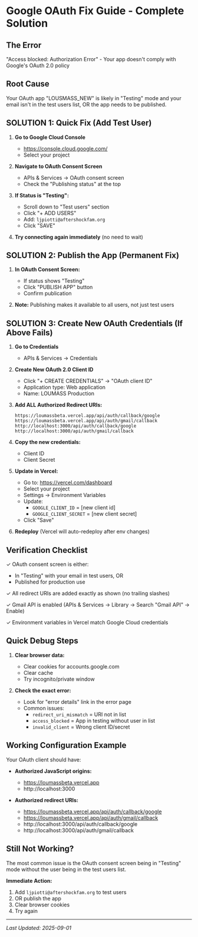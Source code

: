# Google OAuth Fix Guide - Complete Solution

## The Error
"Access blocked: Authorization Error" - Your app doesn't comply with Google's OAuth 2.0 policy

## Root Cause
Your OAuth app "LOUSMASS_NEW" is likely in "Testing" mode and your email isn't in the test users list, OR the app needs to be published.

## SOLUTION 1: Quick Fix (Add Test User)

1. **Go to Google Cloud Console**
   - https://console.cloud.google.com/
   - Select your project

2. **Navigate to OAuth Consent Screen**
   - APIs & Services → OAuth consent screen
   - Check the "Publishing status" at the top

3. **If Status is "Testing":**
   - Scroll down to "Test users" section
   - Click "+ ADD USERS"
   - Add: `ljpiotti@aftershockfam.org`
   - Click "SAVE"

4. **Try connecting again immediately** (no need to wait)

## SOLUTION 2: Publish the App (Permanent Fix)

1. **In OAuth Consent Screen:**
   - If status shows "Testing"
   - Click "PUBLISH APP" button
   - Confirm publication

2. **Note:** Publishing makes it available to all users, not just test users

## SOLUTION 3: Create New OAuth Credentials (If Above Fails)

1. **Go to Credentials**
   - APIs & Services → Credentials

2. **Create New OAuth 2.0 Client ID**
   - Click "+ CREATE CREDENTIALS" → "OAuth client ID"
   - Application type: Web application
   - Name: LOUMASS Production

3. **Add ALL Authorized Redirect URIs:**
   ```
   https://loumassbeta.vercel.app/api/auth/callback/google
   https://loumassbeta.vercel.app/api/auth/gmail/callback
   http://localhost:3000/api/auth/callback/google
   http://localhost:3000/api/auth/gmail/callback
   ```

4. **Copy the new credentials:**
   - Client ID
   - Client Secret

5. **Update in Vercel:**
   - Go to: https://vercel.com/dashboard
   - Select your project
   - Settings → Environment Variables
   - Update:
     - `GOOGLE_CLIENT_ID` = [new client id]
     - `GOOGLE_CLIENT_SECRET` = [new client secret]
   - Click "Save"

6. **Redeploy** (Vercel will auto-redeploy after env changes)

## Verification Checklist

✓ OAuth consent screen is either:
  - In "Testing" with your email in test users, OR
  - Published for production use

✓ All redirect URIs are added exactly as shown (no trailing slashes)

✓ Gmail API is enabled (APIs & Services → Library → Search "Gmail API" → Enable)

✓ Environment variables in Vercel match Google Cloud credentials

## Quick Debug Steps

1. **Clear browser data:**
   - Clear cookies for accounts.google.com
   - Clear cache
   - Try incognito/private window

2. **Check the exact error:**
   - Look for "error details" link in the error page
   - Common issues:
     - `redirect_uri_mismatch` = URI not in list
     - `access_blocked` = App in testing without user in list
     - `invalid_client` = Wrong client ID/secret

## Working Configuration Example

Your OAuth client should have:
- **Authorized JavaScript origins:**
  - https://loumassbeta.vercel.app
  - http://localhost:3000

- **Authorized redirect URIs:**
  - https://loumassbeta.vercel.app/api/auth/callback/google
  - https://loumassbeta.vercel.app/api/auth/gmail/callback
  - http://localhost:3000/api/auth/callback/google
  - http://localhost:3000/api/auth/gmail/callback

## Still Not Working?

The most common issue is the OAuth consent screen being in "Testing" mode without the user being in the test users list.

**Immediate Action:**
1. Add `ljpiotti@aftershockfam.org` to test users
2. OR publish the app
3. Clear browser cookies
4. Try again

---
*Last Updated: 2025-09-01*